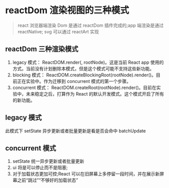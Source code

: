 
# reactDom 渲染视图的三种模式
> react 浏览器端渲染 Dom 是通过 reactDom 插件完成的;app 端渲染是通过 reactNative; svg 可以通过 reactArt 实现

## reactDom 三种渲染模式
1. legacy 模式： ReactDOM.render(<App />, rootNode)。这是当前 React app 使用的方式。当前没有计划删除本模式，但是这个模式可能不支持这些新功能。
2. blocking 模式： ReactDOM.createBlockingRoot(rootNode).render(<App />)。目前正在实验中。作为迁移到 concurrent 模式的第一个步骤。
3. concurrent 模式： ReactDOM.createRoot(rootNode).render(<App />)。目前在实验中，未来稳定之后，打算作为 React 的默认开发模式。这个模式开启了所有的新功能。

## legacy 模式
此模式下 setState 异步更新或者批量更新是看是否会命中 batchUpdate

## concurrent 模式
1. setState 统一异步更新或者批量更新
2. ui 将是可以停止而不是阻塞;
3. 对于加载状态更加可控;React 可以在旧屏幕上多停留一段时间，并在展示新屏幕之前“跳过”“不够好的加载状态”